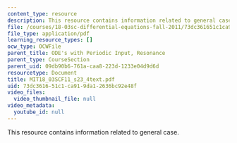 ```yaml
---
content_type: resource
description: This resource contains information related to general case.
file: /courses/18-03sc-differential-equations-fall-2011/73dc361651c1ca919da12636bc92e48f_MIT18_03SCF11_s23_4text.pdf
file_type: application/pdf
learning_resource_types: []
ocw_type: OCWFile
parent_title: ODE's with Periodic Input, Resonance
parent_type: CourseSection
parent_uid: 09db90b6-761a-caa8-223d-1233e04d9d6d
resourcetype: Document
title: MIT18_03SCF11_s23_4text.pdf
uid: 73dc3616-51c1-ca91-9da1-2636bc92e48f
video_files:
  video_thumbnail_file: null
video_metadata:
  youtube_id: null
---
```

This resource contains information related to general case.